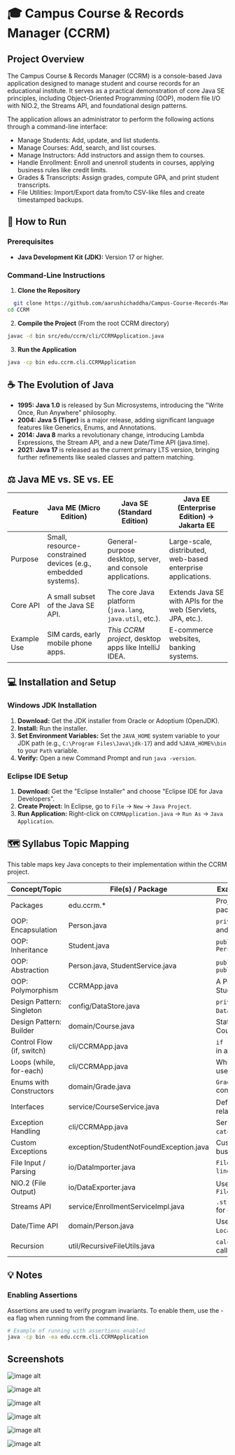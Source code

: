 # 🎓 Campus Course & Records Manager (CCRM)




## Project Overview

The Campus Course & Records Manager (CCRM) is a console-based Java application designed to manage student and course records for an educational institute. It serves as a practical demonstration of core Java SE principles, including Object-Oriented Programming (OOP), modern file I/O with NIO.2, the Streams API, and foundational design patterns.

The application allows an administrator to perform the following actions through a command-line interface:

- Manage Students: Add, update, and list students.
- Manage Courses: Add, search, and list courses.
- Manage Instructors: Add instructors and assign them to courses.
- Handle Enrollment: Enroll and unenroll students in courses, applying business rules like credit limits.
- Grades & Transcripts: Assign grades, compute GPA, and print student transcripts.
- File Utilities: Import/Export data from/to CSV-like files and create timestamped backups.


## 🚀 How to Run


### Prerequisites
- **Java Development Kit (JDK):** Version 17 or higher.
### Command-Line Instructions

1. **Clone the Repository**
```bash
  git clone https://github.com/aarushichaddha/Campus-Course-Records-Manager-CCRM-.git
cd CCRM
```

2. **Compile the Project** (From the root CCRM directory)
```bash
javac -d bin src/edu/ccrm/cli/CCRMApplication.java
```

3. **Run the Application**
```bash
java -cp bin edu.ccrm.cli.CCRMApplication
```
## ☕ The Evolution of Java
- **1995: Java 1.0** is released by Sun Microsystems, introducing the "Write Once, Run Anywhere" philosophy.
- **2004: Java 5 (Tiger)** is a major release, adding significant language features like Generics, Enums, and Annotations.
- **2014: Java 8** marks a revolutionary change, introducing Lambda Expressions, the Stream API, and a new Date/Time API (java.time).
- **2021: Java 17** is released as the current primary LTS version, bringing further refinements like sealed classes and pattern matching.
## ⚖️ Java ME vs. SE vs. EE

| Feature   | Java ME (Micro Edition) | Java SE (Standard Edition) | Java EE (Enterprise Edition) → Jakarta EE |
|-----------|--------------------------|-----------------------------|-------------------------------------------|
| Purpose   | Small, resource-constrained devices (e.g., embedded systems). | General-purpose desktop, server, and console applications. | Large-scale, distributed, web-based enterprise applications. |
| Core API  | A small subset of the Java SE API. | The core Java platform (`java.lang`, `java.util`, etc.). | Extends Java SE with APIs for the web (Servlets, JPA, etc.). |
| Example Use | SIM cards, early mobile phone apps. | *This CCRM project*, desktop apps like IntelliJ IDEA. | E-commerce websites, banking systems. |

##  💻 Installation and Setup

### Windows JDK Installation

1. **Download:** Get the JDK installer from Oracle or Adoptium (OpenJDK).
2. **Install:** Run the installer.
3. **Set Environment Variables:** Set the `JAVA_HOME` system variable to your JDK path (e.g., `C:\Program Files\Java\jdk-17`) and add `%JAVA_HOME%\bin` to your `Path` variable.
4. **Verify:** Open a new Command Prompt and run `java -version`.
### Eclipse IDE Setup

1. **Download:** Get the "Eclipse Installer" and choose "Eclipse IDE for Java Developers".
2. **Create Project:** In Eclipse, go to `File` -> `New` -> `Java Project`.
3. **Run Application:** Right-click on `CCRMApplication.java` -> `Run As` -> `Java Application`.
## 🗺️ Syllabus Topic Mapping

This table maps key Java concepts to their implementation within the CCRM project.

| Concept/Topic                   | File(s) / Package                       | Example / Method / Line Reference                |
|----------------------------------|-----------------------------------------|--------------------------------------------------|
| Packages                        | edu.ccrm.*                              | Project organized into logical packages (`cli`, `domain`, etc.) |
| OOP: Encapsulation              | Person.java                             | `private` fields with `public` getters and setters |
| OOP: Inheritance                | Student.java                            | `public class Student extends Person { ... }`      |
| OOP: Abstraction                | Person.java, StudentService.java        | `public abstract class Person`, `public interface StudentService` |
| OOP: Polymorphism               | CCRMApp.java                            | A Person reference can hold a Student or Instructor object |
| Design Pattern: Singleton       | config/DataStore.java                   | `private static instance`, `private DataStore()`, `getInstance()` |
| Design Pattern: Builder         | domain/Course.java                      | Static nested `Builder` class for Course object creation |
| Control Flow (if, switch)       | cli/CCRMApp.java                        | `if (choice == 1)`, `switch (choice)` in all menu methods |
| Loops (while, for-each)         | cli/CCRMApp.java                        | While (running) main loop, `forEach` used for printing lists |
| Enums with Constructors         | domain/Grade.java                       | `Grade(double gradePoint)` constructor and `gradePoint` field |
| Interfaces                      | service/CourseService.java              | Defines the contract for course-related business logic |
| Exception Handling              | cli/CCRMApp.java                        | Service calls are wrapped in `try-catch` blocks                    |
| Custom Exceptions               | exception/StudentNotFoundException.java | Custom exception for specific business errors                      |
| File Input / Parsing            | io/DataImporter.java                    | `Files.lines().skip(1).map(line -> line.split(","))` to read CSV   |
| NIO.2 (File Output)             | io/DataExporter.java                    | Use of `Path`, `Files.write()`, and `Files.copy()`                 |
| Streams API                     | service/EnrollmentServiceImpl.java      | `.stream().filter(...).collect(...)` for data processing           |
| Date/Time API                   | domain/Person.java                      | Use of `LocalDate` for birth dates and `LocalDateTime` for timestamps |
| Recursion                       | util/RecursiveFileUtils.java            | `calculateDirectorySize()` method calls itself for subdirectories   |

##  💡 Notes

### Enabling Assertions
Assertions are used to verify program invariants. To enable them, use the -ea flag when running from the command line.

```bash
# Example of running with assertions enabled
java -cp bin -ea edu.ccrm.cli.CCRMApplication

```

## Screenshots

![image alt](https://github.com/aarushichaddha/Campus-Course-Records-Manager-CCRM-/blob/master/Screenshots/Screenshot%202025-09-21%20132526.png)

![image alt](https://github.com/aarushichaddha/Campus-Course-Records-Manager-CCRM-/blob/master/Screenshots/Screenshot%202025-09-21%20132548.png)

![image alt](https://github.com/aarushichaddha/Campus-Course-Records-Manager-CCRM-/blob/master/Screenshots/Screenshot%202025-09-21%20132615.png)


![image alt](https://github.com/aarushichaddha/Campus-Course-Records-Manager-CCRM-/blob/master/Screenshots/Screenshot%202025-09-21%20132626.png)


![image alt](https://github.com/aarushichaddha/Campus-Course-Records-Manager-CCRM-/blob/master/Screenshots/Screenshot%202025-09-21%20132647.png)

![image alt](https://github.com/aarushichaddha/Campus-Course-Records-Manager-CCRM-/blob/master/Screenshots/Screenshot%202025-09-21%20132704.png)
